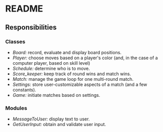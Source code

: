 # README

## Responsibilities

### Classes

- *Board:* record, evaluate and display board positions.
- *Player:* choose moves based on a player's color (and, in the case of a computer player, based on skill level)
- *Schedule:* determine who is to move.
- *Score_keeper:* keep track of round wins and match wins.
- *Match:* manage the game loop for one multi-round match.
- *Settings:* store user-customizable aspects of a match (and a few constants).
- *Game:* initiate matches based on settings.

### Modules

- *MessageToUser:* display text to user.
- *GetUserInput:* obtain and validate user input.
